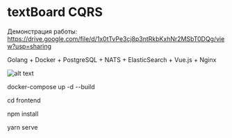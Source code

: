 # textBoard CQRS
Демонстрация работы: https://drive.google.com/file/d/1x0tTvPe3cj8p3ntRkbKxhNr2MSbT0DQg/view?usp=sharing

Golang + Docker + PostgreSQL + NATS + ElasticSearch + Vue.js + Nginx

![alt text](https://sun9-west.userapi.com/sun9-63/s/v1/ig2/7apMhq-7LbAcOa65LuYzJiIDvxHdPd7VF0JNlEO8Kx68j1Ts5HWkIlm7eXIrdgq0AZkPUa2XnVrVarIXEzpdInhu.jpg?size=1116x920&quality=96&type=album)

docker-compose up -d --build

cd frontend 

npm install

yarn serve
